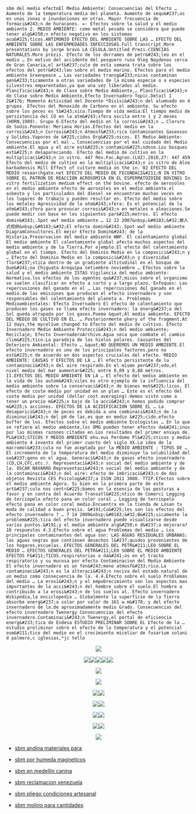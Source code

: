 
```
sbm del medio efectoEl Medio Ambiente: Consecuencias del Efecto … Aumento de la temperatura media del planeta. Aumento de sequ&#237;as en unas zonas e inundaciones en otras. Mayor frecuencia de formaci&#243;n de huracanes. =: Efectos sobre la salud y el medio ambiente 2. MEDIO AMBIENTE: como metal pesado se considera que puede tener alg&#250;n efecto negativo en los sistemas acu&#225;ticos.ANTIMONIO EFECTO DEL AMBIENTE SOBRE LAS … EFECTO DEL AMBIENTE SOBRE LAS ENFERMEDADES INFECCIOSAS.Full transcript.More presentations by jorge bravo LA CELULA.Untitled Prezi.CIENCIAS NATURALES.More prezis. Efecto de los derrames de petr&#243;leo en el medio … En motivo del accidente del pesquero ruso Oleg Naydenov cerca de Gran Canaria,el art&#237;culo de esta semana trata sobre los efectos del petr&#243;leo sobre el medio marino. Efectos para el medio ambiente Greenpeace … Las variedades transg&#233;nicas contaminan gen&#233;ticamente a otras variedades de la misma especie o a especies silvestres emparentadas,ya que una vez liberados al medio. Planificaci&#243;n de Clase sobre Medio Ambiente,… Planificaci&#243;n de Clase sobre Medio Ambiente,Efecto Invernadero Topic.Detail 1 2&#176; Momento Actividad del Docente *Divisi&#243;n del alumnado en 4 grupos. Efectos del Monoxido de Carbono en el ambiente. Su efecto sobre los peces es t&#243;xico.Tiempo de vida media:El tiempo medio de persistencia del CO en la atm&#243;sfera oscila entre 1 y 2 meses (HORN,1989). Grupo 6.Efecto del medio en la corrosi&#243;n … Cloruro de Sodio.Ponente: Meriana Horias.Efectos del medio en la corrosi&#243;n Corrosi&#243;n Atmosf&#233;rica Contaminantes Gaseosos y Solidos.Vapores de &#225;cidos Org&#225;nicos. El Medio Ambiente: Consecuencias por el mal … Consecuencias por el mal cuidado del Medio ambiente.El agua y el aire est&#225;n contamin&#225;ndose.Los bosques est&#225;n desapareciendo. Efecto del medio de cultivo en la multiplicaci&#243;n in vitro. 447 Rev.Fac.Agron.(LUZ).2010,27: 447 459 Efecto del medio de cultivo en la multiplicaci&#243;n in vitro de Aloe barbadensis Mill Effect of culture media on the in. 02 EFECTO DEL MEDIO researchgate.net EFECTO DEL MEDIO DE FECUNDACI&#211;N IN VITRO SOBRE EL PATRON DE REACCION ACROSOMICA EN EL ESPERMATOZOIDE BOVINO1 In vitro fertilization medium effect on the bovine. efecto de aerosoles en el medio ambiente efecto de aerosoles en el medio ambiente.el asbesto y los particulados del diesel se encuentran muchas veces en los lugares de trabajo y pueden resultar en. Efecto del medio sobre los metales Agresividad de la atm&#243;sfera: Es el potencial de la atm&#243;sfera para provocar corrosi&#243;n en metales o aleaciones.Se puede medir con base en los siguientes par&#225;metros. El efecto domin&#243;.Spot wwf medio ambiente … 12 22 2007&nbsp;&#0183;&#32;嵌入式视频&nbsp;&#0183;&#32;El efecto domin&#243;.Spot wwf medio ambiente DiagramConsultores.El mejor Efecto Domin&#243; de la Historia.Preservacion del medio ambiente WWF. El calentamiento global El medio ambiente El calentamiento global afecta muchos aspectos del medio ambiente y de la Tierra.Por ejemplo.El efecto del calentamiento global en el tiempo. Efecto del Dominio Medio en la composici&#243;n y … Efecto del Dominio Medio en la composici&#243;n y diversidad flor&#237;stica dentro de un gradiente altitudinal en el bosque de Que&#241;oa Chiguata Arequipa setiembre noviembre … Efectos sobre la salud y el medio ambiente ISTAS Vigilancia del medio ambiente: Normativa.los efectos de los agentes qu&#237;micos sobre el organismo se suelen clasificar en efecto a corto y a largo plazo. Enfoques: Las repercusiones del ganado en el … Las repercusiones del ganado en el medio.de las emisiones que producen el efecto invernadero y son responsables del calentamiento del planeta a. Problemas Medioambientales: Efecto Invernadero El efecto de calentamiento que producen los gases se llama efecto invernadero: la energ&#237;a del Sol queda atrapada por los gases.Poema &quot;Al medio ambiente. EFECTO DEL MEDIO DE CULTIVO EN EL. … Posteriormente phery of the fragment.At 12 days,the mycelium changed to Efecto del medio de cultivo. Efecto Invernadero Medio Ambiente Protecci&#243;n del medio ambiente; Reciclaje; Efecto InvernaderoArchivo.Agua seca que combate el cambio clim&#225;tico.La paradoja de los hielos polares. Causantes del Deterioro Ambiental: Efecto … &quot;NO QUEREMOS UN MEDIO AMBIENTE.El efecto invernadero es uno de los principales factores.pero no est&#225;n de acuerdo en dos aspectos cruciales del efecto. MEDIO AMBIENTE: CAUSAS Y EFECTOS DE LA … El efecto persistente de la contaminaci&#243;n del aire respirado.En el mismo per&#237;odo,el nivel medio del mar aumentar&#225; entre 0,09 y 0,88 metros. II.EFECTOS DEL MEDIO AMBIENTE EN LA … El efecto del medio ambiente en la vida de los autom&#243;viles es otro ejemplo de la influencia del medio ambiente sobre la conservaci&#243;n de bienes met&#225;licos. El efecto de coste medio por unidad en un plan … Este es el efecto del coste medio por unidad (dollar cost averaging).Hemos visto como a tener un precio m&#225;s bajo de la acci&#243;n hemos podido comprar m&#225;s acciones. EFECTOS DE LA ACIDIFICACION SOBRE EL … La desaparici&#243;n de peces es debida a una combinaci&#243;n de la disminuci&#243;n del pH de las.es que en medio &#225;cido.efecto buffer de los. Efectos sobre el medio ambiente Ecologistas … En lo que se refiere al medio ambiente,los OMG pueden tener efectos da&#241;inos por las mismas razones citadas en.Los resultados del primer ensayo de. PL&#193;STICOS Y MEDIO AMBIENTE ehu.eus Perdomo Pl&#225;sticos y medio ambiente 4 invento del primer cuarto del siglo XX.La idea de la macromol&#233;cula no fue aceptada por la MEDIO AMBIENTE : TIPOS DE … El incremento de la temperatura del medio disminuye la solubilidad del ox&#237;geno en el agua. Generaci&#243;n de gases efecto invernadero (CO,CH,CFC,etc.). Representaci&#243;n social del medio ambiente y de la. OSCAR NAVARRO Representaci&#243;n social del medio ambiente y de la contaminaci&#243;n del aire: efecto de imbricaci&#243;n de dos objetos Revista CES Psicolog&#237;a ISSN 2011 3080. TTIP.Efectos sobre el medio ambiente Agora. Si bien en la primera parte de este art&#237;culo nos centr&#225;bamos en la esencia de las posturas a favor y en contra del Acuerdo Transatl&#225;ntico de Comerci Legging de terciopelo efecto pana en color coral … Legging de terciopelo efecto pana en color coral medio.Encuentra en la tienda de Losan tu moda de calidad a buen precio. &#191;Cu&#225;les son los efectos del efecto invernadero ? … 7 14 2009&nbsp;&#0183;&#32;B&#225;sicamente la problem&#225;tica del efecto invernadero puede visualizarse desde varios puntos.&#191;y el medio ambiente alg&#250;n d&#237;a mejorara? 10 respuestas 4.3.Efecto sobre el agua Problemas del medio … Los principales contaminantes del agua son: LAS AGUAS RESIDUALES URBANAS: las aguas negras que contienen desechos l&#237;quidos provenientes de los hogares,escuelas. EFECTOS GENERALES DEL PETR&#211;LEO SOBRE EL MEDIO … EFECTOS GENERALES DEL PETR&#211;LEO SOBRE EL MEDIO AMBIENTE EFECTOS F&#211;TICOS.respiratorias o da&#241;os en el tracto respiratorio y su mucosa por efecto Contaminacion del Medio Ambiente El efecto invernadero es un fen&#243;meno atmosf&#233;rico.La contaminaci&#243;n es la alteraci&#243;n nociva del estado natural de un medio como consecuencia de la. 4.4.Efecto sobre el suelo Problemas del medio … La erosi&#243;n y el empobrecimiento son los aspectos mas importantes de la acci&#243;n del hombre sobre el suelo.El hombre a contribuido a la erosi&#243;n de los suelos al. Efecto invernadero Wikipedia,la enciclopedia … Globalmente la superficie de la Tierra absorbe energ&#237;a solar por valor de 161 w m&#178; y del efecto invernadero de la.de aproximadamente medio Grado. Consecuencias del efecto invernadero Twenergy Consecuencias del efecto invernadero.Contaminaci&#243;n Twenergy,el portal de eficiencia energ&#233;tica de Endesa ESTUDIO PRELIMINAR SOBRE EL Efecto de la … estudio preliminar sobre el efecto de la temperatura y el potencial osm&#211;tico del medio en el crecimiento miceliar de fusarium solani d palmero,c iglesias,*jc tello 
```

<div align="center">

<a href="https://es-crusher.shibang-china.com/github&k=sbm+del+medio+efecto"><img src="https://static.shibang-china.com/es/crusher/logo.jpg"></a>

<a href="https://es-crusher.shibang-china.com/github&k=sbm+del+medio+efecto"><img src="https://static.shibang-china.com/es/crusher/index.jpg"></a><a href="https://es-crusher.shibang-china.com/material.htmlgithub&k=sbm+del+medio+efecto"><img src="https://static.shibang-china.com/es/crusher/material.jpg"></a><a href="https://es-crusher.shibang-china.com/application.htmlgithub&k=sbm+del+medio+efecto"><img src="https://static.shibang-china.com/es/crusher/application.jpg"></a><a href="https://es-crusher.shibang-china.com/aboutus.htmlgithub&k=sbm+del+medio+efecto"><img src="https://static.shibang-china.com/es/crusher/aboutus.jpg"></a><a href="https://es-crusher.shibang-china.com/contact.htmlgithub&k=sbm+del+medio+efecto"><img src="https://static.shibang-china.com/es/crusher/contact.jpg"></a>

<a href="https://es-crusher.shibang-china.com/github&k=sbm+del+medio+efecto"><img src="https://static.shibang-china.com/es/crusher/banner.jpg"></a>

<a href="https://swt.shibang-china.com/github&k=sbm+del+medio+efecto"><img src="https://static.shibang-china.com/es/crusher/text.jpg"></a>

<a href="https://swt.shibang-china.com/github&k=sbm+del+medio+efecto"><img src="https://static.shibang-china.com/es/crusher/chat.jpg"></a><a href="https://es-crusher.shibang-china.com/contact.htmlgithub&k=sbm+del+medio+efecto"><img src="https://static.shibang-china.com/es/crusher/message.jpg"></a>

<a href="https://es-crusher.shibang-china.com/products/pe.htmlgithub&k=sbm+del+medio+efecto"><img src="https://static.shibang-china.com/es/crusher/pe.jpg"></a><a href="https://es-crusher.shibang-china.com/products/pf.htmlgithub&k=sbm+del+medio+efecto"><img src="https://static.shibang-china.com/es/crusher/pf.jpg"></a>

<a href="https://es-crusher.shibang-china.com/products/hpt.htmlgithub&k=sbm+del+medio+efecto"><img src="https://static.shibang-china.com/es/crusher/hpt.jpg"></a><a href="https://es-crusher.shibang-china.com/products/vsi.htmlgithub&k=sbm+del+medio+efecto"><img src="https://static.shibang-china.com/es/crusher/vsi.jpg"></a>

<a href="https://es-crusher.shibang-china.com/products/klv.htmlgithub&k=sbm+del+medio+efecto"><img src="https://static.shibang-china.com/es/crusher/klv.jpg"></a><a href="https://es-crusher.shibang-china.com/products/portable.htmlgithub&k=sbm+del+medio+efecto"><img src="https://static.shibang-china.com/es/crusher/portable.jpg"></a>

<a href="https://swt.shibang-china.com/github&k=sbm+del+medio+efecto"><img src="https://static.shibang-china.com/es/crusher/case.jpg"></a>

</div>


* [sbm andina materiales para](sbm%20andina%20materiales%20para.md)

* [sbm por humeda magneticos](sbm%20por%20humeda%20magneticos.md)

* [sbm en medellin canina](sbm%20en%20medellin%20canina.md)

* [sbm reclamacion venezuela](sbm%20reclamacion%20venezuela.md)

* [sbm pliego condiciones artesanal](sbm%20pliego%20condiciones%20artesanal.md)

* [sbm molino para cantidades](sbm%20molino%20para%20cantidades.md)